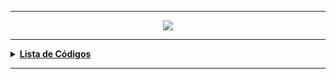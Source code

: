 ----
<div align="Center"> 
<a href="https://github.com/l34-n/Powershell/blob/main/Powershell.png"><img src="https://github.com/l34-n/Powershell/blob/main/Powershell.png">
</div> 
  
----
<details>
  <summary><b>Lista de Códigos </b></summary>
<div align="Center"> 
  
| Título                    | Descrição                                                                        |
| ------------------------- | ---------------------------------------------------------------------------------|
| Monitoramento de Pastas   | Monitora Pastas Inseridas no Código para Verificação de Movimentação de Arquivos |
| Gerenciamento de Spooler  | Gerenciamento das Impressões e Visualização de Informações de Drivers            |
| Ping Sweeper              | Varre a Rede Buscando Hosts na Rede                                              |
| Reprocessamento Arquivos  | Monitora Diretórios e Movimenta Arquivos para uma Pasta Raiz                     |
| Conexão SFTP              | Cria uma Conexão com um Servidor SFTP                                            |

</div> 
</details>

----


